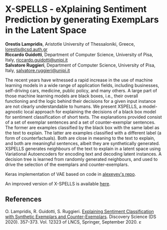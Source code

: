 # X-SPELLS - eXplaining Sentiment Prediction by generating ExempLars in the Latent Space
**Orestis Lampridis**, Aristotle University of Thessaloniki, Greece, lorestis@csd.auth.gr  
**Riccardo Guidotti**, Department of Computer Science, University of Pisa, Italy, riccardo.guidotti@unipi.it   
**Salvatore Ruggieri**, Department of Computer Science, University of Pisa, Italy, salvatore.ruggieri@unipi.it	

The recent years have witnessed a rapid increase in the use of machine learning models in a wide range of application fields, including businesses, self-driving cars, medicine, public policy, and many others. A large part of those machine learning models are black boxes, i.e., their overall functioning and the logic behind their decisions for a given input instance are not clearly understandable to humans. We present XSPELLS, a model-agnostic local approach for explaining the decisions of a black box model for sentiment classification of short texts. The explanations provided consist of a set of exemplar sentences and a set of counter-exemplar sentences. The former are examples classified by the black box with the same label as the text to explain. The latter are examples classified with a different label (a form of counterfactuals). Both are close in meaning to the text to explain, and both are meaningful sentences, albeit they are synthetically generated. XSPELLS generates neighbours of the text to explain in a latent space using Variational Autoencoders for encoding text and decoding latent instances. A decision tree is learned from randomly generated neighbours, and used to drive the selection of the exemplars and counter-exemplars.

Keras implementation of VAE based on code in [alexeyev's repo](https://github.com/alexeyev/Keras-Generating-Sentences-from-a-Continuous-Space).

An improved version of X-SPELLS is available [here](https://github.com/lstate/X-SPELLS-V2).

## References

O. Lampridis, R. Guidotti, S. Ruggieri. [Explaining Sentiment Classification with Synthetic Exemplars and Counter-Exemplars](https://doi.org/10.1007/978-3-030-61527-7_24). Discovery Science (DS 2020). 357-373. Vol. 12323 of LNCS, Springer, September 2020. <img src="https://upload.wikimedia.org/wikipedia/commons/thumb/7/77/Open_Access_logo_PLoS_transparent.svg/220px-Open_Access_logo_PLoS_transparent.svg.png" alt="Excel Sheet" width="10"/> 

